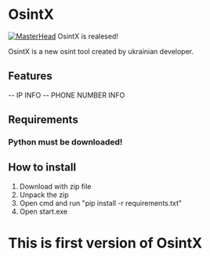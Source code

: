 # OsintX
[![MasterHead](https://lh3.googleusercontent.com/pw/AIL4fc--x0nIUEt4DBMz9wx04kSXeJ51Mcm-u-CcwmDkpLkrI0s9GGPCI0brxg13TNAszPs2NPpsCAE5BUDelFxEg1_E3vHNpbxHzGx5hwa21EdPfL3VcHIqi-c8GqBgSRujhzOzrZwiW3P5DoKriGQIXI21rh1fM7Rnr5tn4CZNK9jGP7rDWb7qCnaV_j4dibnSdzFzknXazGEe91jrZiYRRaxJQi9vErx6cQE30DIqJmebzbZ0MXcY_Nd91UZwVg5wOTOpcMdxtMEzznUfZ5YO8Ky_8aLx9_fyP8A3_IGIgDfE2tmMWsTRBXNNyzMjcaptlvmLcztYjIMn15r65EYY5olsxKeF1p6C0QDBuDEZ5r1bCnY7zIyKTmgxTGCw4leAXlbKP2NgY73X4NNMUhv4Tork0BJ4rTT8xq5VrZDFnLgD8m6jYNqLrEbEYceArJZd1n_3K2g89lcr3Y8aQKk83jNG1R8Q0jhy9nkU7tpoPB1SCJqraf0H2K1CMOHiCcqD9tc0GzRkSOtyqFQmkBM8cP4uvqsd0MrtLTuwADf5jVnXWreeNYH_7j73r4F8zTndWC_YJ1-2pCV7hibPDfDnaNXiLtoHIE_fo9MqNOQ2RhSImZ2PtXlITrlvwjk1eRM7dbcXKvTMdPqwK5kd-0IhrLBrKzPmrDqyAhRz3nsqbMKW9z8c25j1JA9MHVrk4SGeuV48XRbixH9ZTAa8EtgDR-5fj58jJUzrPvAR8w5i7YPRRUs8qRmJ98qh6iPkY2T_zIq3ZfjQES50rQkBqJgxNiBb2azD-RQQfsra_NSh2LXIEyJwiLmrggU4eU5bVaOXUlj8gUC42P179D8hyEjey4N6fHbhcYmTF4vYbmXmvKGFYwirG2ibNvoKYUgzMwn4Pel1VVT3vgQNRxmofEzD8ad_CQ=w1600-h633-s-no?authuser=0)](https://github.com/IArepetsky)
OsintX is realesed!

OsintX is a new osint tool created by ukrainian developer.

## Features

-- IP INFO
-- PHONE NUMBER INFO

## Requirements

### Python must be downloaded!

## How to install

1. Download with zip file
2. Unpack the zip
3. Open cmd and run "pip install -r requirements.txt"
4. Open start.exe

# This is first version of OsintX
